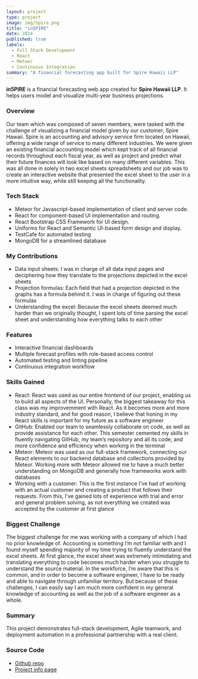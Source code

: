 ```yaml
---
layout: project
type: project
image: img/Spire.png
title: "in5PIRE"
date: 2024
published: true
labels:
  - Full Stack Development
  - React
  - Meteor
  - Continuous Integration
summary: "A financial forecasting app built for Spire Hawaii LLP"
---
```


**in5PIRE** is a financial forecasting web app created for **Spire Hawaii LLP**. It helps users model and visualize multi-year business projections.

### Overview
Our team which was composed of seven members, were tasked with the challenge of visualizing a financial model given by our customer, Spire Hawaii. Spire is an accounting and advisory service firm located on Hawaii, offering a wide range of service to many different industries. We were given an existing financial accounting model which kept track of all financial records throughout each fiscal year, as well as project and predict what their future finances will look like based on many different variables. This was all done in solely in two excel sheets spreadsheets and our job was to create an interactive website that presented the excel sheet to the user in a more intuitive way, while still keeping all the functionality.

### Tech Stack
- Meteor for Javascript-based implementation of client and server code.
- React for component-based UI implementation and routing.
- React Bootstrap CSS Framework for UI design.
- Uniforms for React and Semantic UI-based form design and display.
- TestCafe for automated testing
- MongoDB for a streamlined database

### My Contributions
- Data input sheets: I was in charge of all data input pages and deciphering how they translate to the projections depicted in the excel sheets
- Projection formulas: Each field that had a projection depicted in the graphs has a formula behind it. I was in charge of figuring out these formulas
- Understanding the excel: Because the excel sheets deemed much harder than we originally thought, I spent lots of time parsing the excel sheet and understanding how everything talks to each other

### Features
- Interactive financial dashboards  
- Multiple forecast profiles with role-based access control  
- Automated testing and linting pipeline  
- Continuous integration workflow

### Skills Gained
- React: React was used as our entire frontend of our project, enabling us to build all aspects of the UI. Personally, the biggest takeaway for this class was my improvemment with React. As it becomes more and more industry standard, and for good reason, I believe that honing in my React skills is important for my future as a software engineer
- GitHub: Enabled our team to seamlessly collaborate on code, as well as provide assistance for each other. This semester cemented my skills in fluently navigating GitHub, my team’s repository and all its code, and more confidence and efficiency when working in the terminal
- Meteor: Meteor was used as our full-stack framework, connecting our React elements to our backend database and collections provided by Meteor. Working more with Meteor allowed me to have a much better understanding on MongoDB and generally how frameworks work with databases
- Working with a customer: This is the first instance I’ve had of working with an actual customer and creating a product that follows their requests. From this, I’ve gained lots of experience with trial and error and general problem solving, as not everything we created was accepted by the customer at first glance

### Biggest Challenge
The biggest challenge for me was working with a company of which I had no prior knowledge of. Accounting is something I’m not familiar with and I found myself spending majority of my time trying to fluently understand the excel sheets. At first glance, the excel sheet was extremely intimidating and translating everything to code becomes much harder when you struggle to understand the source material. In the workforce, I’m aware that this is common, and in order to become a software engineer, I have to be ready and able to navigate through unfamiliar territory. But because of these challenges, I can easily say I am much more confident in my general knowledge of accounting as well as the job of a software engineer as a whole.

### Summary
This project demonstrates full-stack development, Agile teamwork, and deployment automation in a professional partnership with a real client.

### Source Code
- [Github repo](https://github.com/ICS-414-In5PIRE/in5PIRE-code)
- [Project info page](https://ics-414-in5pire.github.io/)
